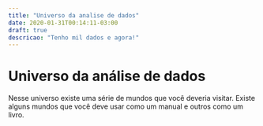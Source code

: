 ```yaml
---
title: "Universo da analise de dados"
date: 2020-01-31T00:14:11-03:00
draft: true
descricao: "Tenho mil dados e agora!"
---
```


# Universo da análise de dados

Nesse universo existe uma série de mundos que você deveria visitar. Existe alguns mundos que você deve usar como um manual e outros como um livro.

